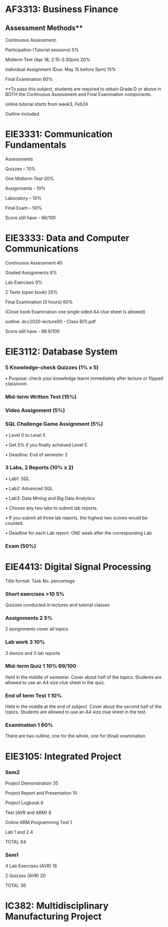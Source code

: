# AF3313: Business Finance

## Assessment Methods**

Continuous Assessment:

  Participation (Tutorial sessions) 5%
  
  Midterm Test (Apr 18; 2:15-3:30pm) 20%
  
  Individual Assignment (Due: May 15 before 5pm) 15%
  
Final Examination 60%

**To pass this subject, students are required to obtain Grade D or above in BOTH the
Continuous Assessment and Final Examination components. 

online tutorial starts from week3, Feb24

Outline included.

# EIE3331: Communication Fundamentals

Assessments

Quizzes – 10%

One Midterm Test-20%

Assignments - 10% 

Laboratory – 10% 

Final Exam – 50%

Score still have - 96/100

# EIE3333: Data and Computer Communications

Continuous Assessment 40

Graded Assignments 6%

Lab Exercises 9%

2 Tests (open book) 25%

Final Examination (3 hours) 60%

(Close book Examination one single sided A4
clue sheet is allowed)

outline: dcc2020-lecture00 - Class B(1).pdf

Score still have - 98.9/100

# EIE3112: Database System

### 5 Knowledge-check Quizzes (1% x 5)

• Purpose: check your knowledge learnt immediately after lecture or flipped classroom

### Mid-term Written Test (15%)

### Video Assignment (5%)

### SQL Challenge Game Assignment (5%)

• Level 0 to Level 5

• Get 5% if you finally achieved Level 5

• Deadline: End of semester 2

### 3 Labs, 2 Reports (10% x 2)

• Lab1: SQL

• Lab2: Advanced SQL

• Lab3: Data Mining and Big Data Analytics

• Choose any two labs to submit lab reports.

• If you submit all three lab reports, the highest two scores would be counted.

• Deadline for each Lab report: ONE week after the corresponding Lab

### Exam (50%)

# EIE4413: Digital Signal Processing

Title format: Task No. percentage

### Short exercises >10 5%

Quizzes conducted in lectures and tutorial classes

### Assignments 2 5%

2 assignments cover all topics

### Lab work 3 10%

3 demos and 3 lab reports

### Mid-term Quiz 1 10% 69/100

Held in the middle of semester. Cover about half of the topics. Students are allowed to use an A4 size clue sheet in the quiz.

### End of term Test 1 10%

Held in the middle at the end of subject. Cover about the second half of the topics. Students are allowed to use an A4 size clue sheet in the test.

### Examination 1 60%

There are two outline, one for the whole, one for (final) examination

# EIE3105: Integrated Project

### Sem2

Project Demonstration 35

Project Report and Presentation 10

Project Logbook 6

Test (AVR and ARM) 8

Online ARM Programming Test 1

Lab 1 and 2 4

TOTAL 64

### Sem1

4 Lab Exercises (AVR) 16

2 Quizzes (AVR) 20

TOTAL 36

# IC382: Multidisciplinary Manufacturing Project
